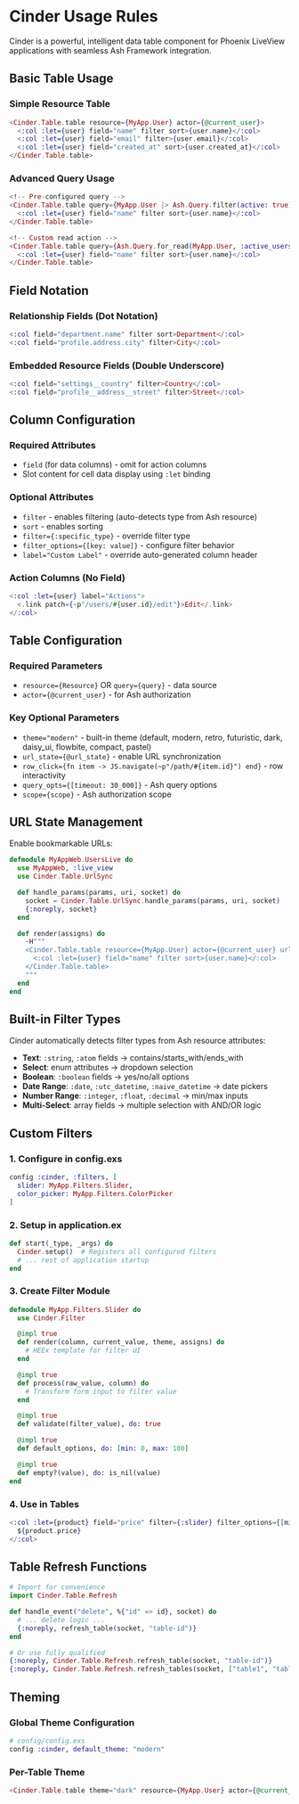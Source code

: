 # Cinder Usage Rules

Cinder is a powerful, intelligent data table component for Phoenix LiveView applications with seamless Ash Framework integration.

## Basic Table Usage

### Simple Resource Table
```heex
<Cinder.Table.table resource={MyApp.User} actor={@current_user}>
  <:col :let={user} field="name" filter sort>{user.name}</:col>
  <:col :let={user} field="email" filter>{user.email}</:col>
  <:col :let={user} field="created_at" sort>{user.created_at}</:col>
</Cinder.Table.table>
```

### Advanced Query Usage
```heex
<!-- Pre-configured query -->
<Cinder.Table.table query={MyApp.User |> Ash.Query.filter(active: true)} actor={@current_user}>
  <:col :let={user} field="name" filter sort>{user.name}</:col>
</Cinder.Table.table>

<!-- Custom read action -->
<Cinder.Table.table query={Ash.Query.for_read(MyApp.User, :active_users)} actor={@current_user}>
  <:col :let={user} field="name" filter sort>{user.name}</:col>
</Cinder.Table.table>
```

## Field Notation

### Relationship Fields (Dot Notation)
```heex
<:col field="department.name" filter sort>Department</:col>
<:col field="profile.address.city" filter>City</:col>
```

### Embedded Resource Fields (Double Underscore)
```heex
<:col field="settings__country" filter>Country</:col>
<:col field="profile__address__street" filter>Street</:col>
```

## Column Configuration

### Required Attributes
- `field` (for data columns) - omit for action columns
- Slot content for cell data display using `:let` binding

### Optional Attributes
- `filter` - enables filtering (auto-detects type from Ash resource)
- `sort` - enables sorting
- `filter={:specific_type}` - override filter type
- `filter_options={[key: value]}` - configure filter behavior
- `label="Custom Label"` - override auto-generated column header

### Action Columns (No Field)
```heex
<:col :let={user} label="Actions">
  <.link patch={~p"/users/#{user.id}/edit"}>Edit</.link>
</:col>
```

## Table Configuration

### Required Parameters
- `resource={Resource}` OR `query={query}` - data source
- `actor={@current_user}` - for Ash authorization

### Key Optional Parameters
- `theme="modern"` - built-in theme (default, modern, retro, futuristic, dark, daisy_ui, flowbite, compact, pastel)
- `url_state={@url_state}` - enable URL synchronization
- `row_click={fn item -> JS.navigate(~p"/path/#{item.id}") end}` - row interactivity
- `query_opts={[timeout: 30_000]}` - Ash query options
- `scope={scope}` - Ash authorization scope

## URL State Management

Enable bookmarkable URLs:

```elixir
defmodule MyAppWeb.UsersLive do
  use MyAppWeb, :live_view
  use Cinder.Table.UrlSync

  def handle_params(params, uri, socket) do
    socket = Cinder.Table.UrlSync.handle_params(params, uri, socket)
    {:noreply, socket}
  end

  def render(assigns) do
    ~H"""
    <Cinder.Table.table resource={MyApp.User} actor={@current_user} url_state={@url_state}>
      <:col :let={user} field="name" filter sort>{user.name}</:col>
    </Cinder.Table.table>
    """
  end
end
```

## Built-in Filter Types

Cinder automatically detects filter types from Ash resource attributes:
- **Text**: `:string`, `:atom` fields → contains/starts_with/ends_with
- **Select**: enum attributes → dropdown selection
- **Boolean**: `:boolean` fields → yes/no/all options
- **Date Range**: `:date`, `:utc_datetime`, `:naive_datetime` → date pickers
- **Number Range**: `:integer`, `:float`, `:decimal` → min/max inputs
- **Multi-Select**: array fields → multiple selection with AND/OR logic

## Custom Filters

### 1. Configure in config.exs
```elixir
config :cinder, :filters, [
  slider: MyApp.Filters.Slider,
  color_picker: MyApp.Filters.ColorPicker
]
```

### 2. Setup in application.ex
```elixir
def start(_type, _args) do
  Cinder.setup()  # Registers all configured filters
  # ... rest of application startup
end
```

### 3. Create Filter Module
```elixir
defmodule MyApp.Filters.Slider do
  use Cinder.Filter

  @impl true
  def render(column, current_value, theme, assigns) do
    # HEEx template for filter UI
  end

  @impl true
  def process(raw_value, column) do
    # Transform form input to filter value
  end

  @impl true
  def validate(filter_value), do: true

  @impl true
  def default_options, do: [min: 0, max: 100]

  @impl true
  def empty?(value), do: is_nil(value)
end
```

### 4. Use in Tables
```heex
<:col :let={product} field="price" filter={:slider} filter_options={[min: 0, max: 1000]}>
  ${product.price}
</:col>
```

## Table Refresh Functions

```elixir
# Import for convenience
import Cinder.Table.Refresh

def handle_event("delete", %{"id" => id}, socket) do
  # ... delete logic ...
  {:noreply, refresh_table(socket, "table-id")}
end

# Or use fully qualified
{:noreply, Cinder.Table.Refresh.refresh_table(socket, "table-id")}
{:noreply, Cinder.Table.Refresh.refresh_tables(socket, ["table1", "table2"])}
```

## Theming

### Global Theme Configuration
```elixir
# config/config.exs
config :cinder, default_theme: "modern"
```

### Per-Table Theme
```heex
<Cinder.Table.table theme="dark" resource={MyApp.User} actor={@current_user}>
```
